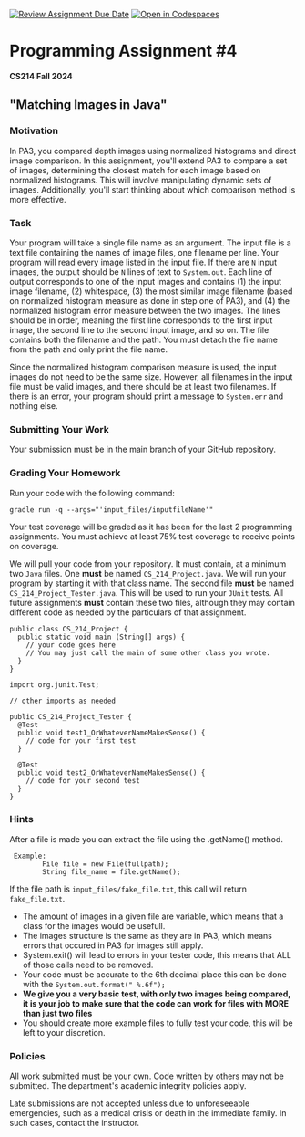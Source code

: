 [![Review Assignment Due Date](https://classroom.github.com/assets/deadline-readme-button-22041afd0340ce965d47ae6ef1cefeee28c7c493a6346c4f15d667ab976d596c.svg)](https://classroom.github.com/a/nH__Yddu)
[![Open in Codespaces](https://classroom.github.com/assets/launch-codespace-2972f46106e565e64193e422d61a12cf1da4916b45550586e14ef0a7c637dd04.svg)](https://classroom.github.com/open-in-codespaces?assignment_repo_id=16030686)


# Programming Assignment #4  
**CS214 Fall 2024**

## "Matching Images in Java"

### Motivation

In PA3, you compared depth images using normalized histograms and direct image comparison. In this assignment, you'll extend PA3 to compare a set of images, determining the closest match for each image based on normalized histograms. This will involve manipulating dynamic sets of images. Additionally, you'll start thinking about which comparison method is more effective. 

### Task

Your program will take a single file name as an argument. The input file is a text file containing the names of image files, one filename per line. Your program will read every image listed in the input file. If there are `N` input images, the output should be `N` lines of text to `System.out`. Each line of output corresponds to one of the input images and contains (1) the input image filename, (2) whitespace, (3) the most similar image filename (based on normalized histogram measure as done in step one of PA3), and (4) the normalized histogram error measure between the two images. The lines should be in order, meaning the first line corresponds to the first input image, the second line to the second input image, and so on. The file contains both the filename and the path. You must detach the file name from the path and only print the file name.

Since the normalized histogram comparison measure is used, the input images do not need to be the same size. However, all filenames in the input file must be valid images, and there should be at least two filenames. If there is an error, your program should print a message to `System.err` and nothing else.

### Submitting Your Work

Your submission must be in the main branch of your GitHub repository.

### Grading Your Homework

Run your code with the following command:

```
gradle run -q --args="'input_files/inputfileName'"
```
Your test coverage will be graded as it has been for the last 2 programming assignments. You must achieve at least 75% test coverage to receive points on coverage.

We will pull your code from your repository. It must contain, at a minimum two
`Java` files. One **must** be named `CS_214_Project.java`. We will run your
program by starting it with that class name. The second file **must** be named
`CS_214_Project_Tester.java`. This will be used to run your `JUnit` tests.
All future assignments **must** contain these two files, although they may
contain different code as needed by the particulars of that assignment.

~~~~
public class CS_214_Project {
  public static void main (String[] args) {
    // your code goes here
    // You may just call the main of some other class you wrote.
  }
}
~~~~

~~~~
import org.junit.Test;

// other imports as needed

public CS_214_Project_Tester {
  @Test
  public void test1_OrWhateverNameMakesSense() {
    // code for your first test
  }

  @Test
  public void test2_OrWhateverNameMakesSense() {
    // code for your second test
  }
}
~~~~

### Hints

After a file is made you can extract the file using the .getName() method.
```
 Example:
        File file = new File(fullpath);
        String file_name = file.getName();
```
If the file path is `input_files/fake_file.txt`, this call will return `fake_file.txt`.

- The amount of images in a given file are variable, which means that a class for the images would be usefull.
- The images structure is the same as they are in PA3, which means errors that occured in PA3 for images still apply.
- System.exit() will lead to errors in your tester code, this means that ALL of those calls need to be removed.
- Your code must be accurate to the 6th decimal place this can be done with the `System.out.format(" %.6f");`
- **We give you a very basic test, with only two images being compared, it is your job to make sure that the code can work for files with MORE than just two files**
- You should create more example files to fully test your code, this will be left to your discretion.

### Policies

All work submitted must be your own. Code written by others may not be submitted. The department's academic integrity policies apply.

Late submissions are not accepted unless due to unforeseeable emergencies, such as a medical crisis or death in the immediate family. In such cases, contact the instructor.
